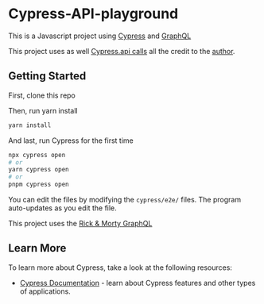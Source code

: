 ﻿# Cypress-API-playground
 
This is a Javascript project using [Cypress](https://www.cypress.io) and [GraphQL](https://graphql.org)

This project uses as well [Cypress.api calls](https://github.com/filiphric/cypress-plugin-api) all the credit to the [author](https://github.com/filiphric). 

## Getting Started

First, clone this repo

Then, run yarn install
```bash
yarn install
```

And last, run Cypress for the first time
```bash
npx cypress open
# or
yarn cypress open
# or
pnpm cypress open
```



You can edit the files by modifying the `cypress/e2e/` files. The program auto-updates as you edit the file.

This project uses the [Rick & Morty GraphQL](https://rickandmortyapi.com)

## Learn More

To learn more about Cypress, take a look at the following resources:

- [Cypress Documentation](https://docs.cypress.io) - learn about Cypress features and other types of applications.
